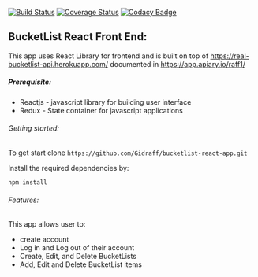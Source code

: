 [![Build Status](https://travis-ci.org/Gidraff/bucketlist-react-app.svg?branch=ch-test)](https://travis-ci.org/Gidraff/bucketlist-react-app) [![Coverage Status](https://coveralls.io/repos/github/Gidraff/bucketlist-react-app/badge.svg?branch=ch-test)](https://coveralls.io/github/Gidraff/bucketlist-react-app?branch=ch-test)
[![Codacy Badge](https://api.codacy.com/project/badge/Grade/c1e0a5dc74df4ce7ae7583e807567dee)](https://www.codacy.com/app/Gidraff/bucketlist-react-app?utm_source=github.com&amp;utm_medium=referral&amp;utm_content=Gidraff/bucketlist-react-app&amp;utm_campaign=Badge_Grade)

BucketList React Front End:
------------------------------------------------

This app uses React Library for frontend and is built on top of
https://real-bucketlist-api.herokuapp.com/ documented in https://app.apiary.io/raff1/

##### Prerequisite:

* Reactjs - javascript library for building  user interface
* Redux - State container for javascript applications


###### Getting started:
To get start clone ```https://github.com/Gidraff/bucketlist-react-app.git```

Install the required dependencies by:

```npm install```

###### Features:
This app allows user to:

* create account
* Log in  and Log out of their account
* Create, Edit, and Delete BucketLists
* Add, Edit and Delete BucketList items
